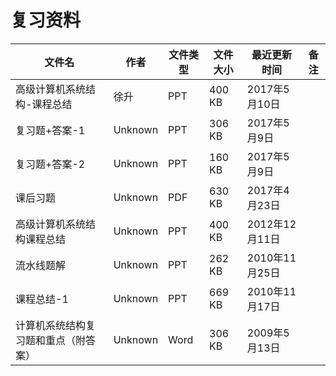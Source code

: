 # 复习资料

文件名|作者|文件类型|文件大小|最近更新时间|备注
---|---|---|---|---|---
高级计算机系统结构-课程总结|徐升|PPT|400 KB|2017年5月10日
复习题+答案-1|Unknown|PPT|306 KB|2017年5月9日
复习题+答案-2|Unknown|PPT|160 KB|2017年5月9日
课后习题|Unknown|PDF|630 KB|2017年4月23日
高级计算机系统结构课程总结|Unknown|PPT|400 KB|2012年12月11日
流水线题解|Unknown|PPT|262 KB|2010年11月25日
课程总结-1|Unknown|PPT|669 KB|2010年11月17日
计算机系统结构复习题和重点（附答案）|Unknown|Word|306 KB|2009年5月13日

